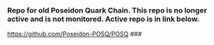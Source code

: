 ### Repo for old Poseidon Quark Chain. This repo is no longer active and is not monitored. Active repo is in link below. 

https://github.com/Poseidon-POSQ/POSQ ###





